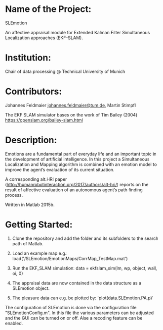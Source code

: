 # Name of the Project: 

SLEmotion

An affective appraisal module for Extended Kalman Filter Simultaneous Localization approaches (EKF-SLAM).

# Institution:

Chair of data processing @ Technical University of Munich

# Contributors:

Johannes Feldmaier <johannes.feldmaier@tum.de>, 
Martin Stimpfl

The EKF SLAM simulator bases on the work of Tim Bailey (2004) https://openslam.org/bailey-slam.html

# Description:

Emotions are a fundamental part of everyday life and an important topic in the development of artificial intelligence. In this project a Simultaneous Localization and Mapping algorithm is combined with an emotion model to improve the agent’s evaluation of its current situation. 

A corresponding alt.HRI paper (http://humanrobotinteraction.org/2017/authors/alt-hri/) reports on the result of affective evaluation of an autonomous agent’s path finding process.

Written in Matlab 2015b.
 
# Getting Started:

1. Clone the repository and add the folder and its subfolders to the search path of Matlab.

2. Load an example map e.g.: load('/SLEmotion/EmotionMaps/CorrMap_TestMap.mat')

3. Run the EKF_SLAM simulation: data = ekfslam_sim(lm, wp, object, wall, oi, 0)

4. The appraisal data are now contained in the data structure as a SLEmotion object. 

5. The pleasure data can e.g. be plotted by: 'plot(data.SLEmotion.PA.p)'

The configuration of SLEmotion is done via the configuration file "SLEmotionConfig.m". In this file the various parameters can be adjusted and the GUI can be turned on or off. Alse a recoding feature can be enabled. 